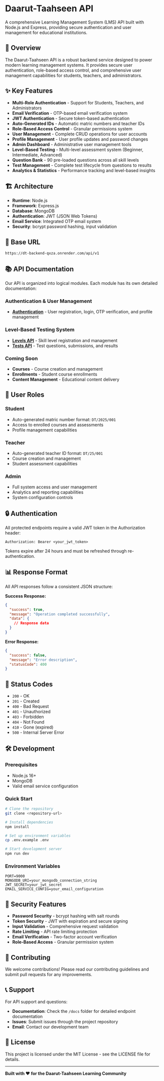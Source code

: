 # Daarut-Taahseen API

A comprehensive Learning Management System (LMS) API built with Node.js and Express, providing secure authentication and user management for educational institutions.

## 🚀 Overview

The Daarut-Taahseen API is a robust backend service designed to power modern learning management systems. It provides secure user authentication, role-based access control, and comprehensive user management capabilities for students, teachers, and administrators.

## ✨ Key Features

- **Multi-Role Authentication** - Support for Students, Teachers, and Administrators
- **Email Verification** - OTP-based email verification system
- **JWT Authentication** - Secure token-based authentication
- **Auto-Generated IDs** - Automatic matric numbers and teacher IDs
- **Role-Based Access Control** - Granular permissions system
- **User Management** - Complete CRUD operations for user accounts
- **Profile Management** - User profile updates and password changes
- **Admin Dashboard** - Administrative user management tools
- **Level-Based Testing** - Multi-level assessment system (Beginner, Intermediate, Advanced)
- **Question Bank** - 90 pre-loaded questions across all skill levels
- **Test Management** - Complete test lifecycle from questions to results
- **Analytics & Statistics** - Performance tracking and level-based insights

## 🏗️ Architecture

- **Runtime**: Node.js
- **Framework**: Express.js
- **Database**: MongoDB
- **Authentication**: JWT (JSON Web Tokens)
- **Email Service**: Integrated OTP email system
- **Security**: bcrypt password hashing, input validation

## 🔗 Base URL

```
https://dt-backend-qxza.onrender.com/api/v1
```

## 📚 API Documentation

Our API is organized into logical modules. Each module has its own detailed documentation:

### Authentication & User Management
- **[Authentication](/docs/auth.md)** - User registration, login, OTP verification, and profile management

### Level-Based Testing System
- **[Levels API](/docs/levels.md)** - Skill level registration and management
- **[Tests API](/docs/tests.md)** - Test questions, submissions, and results

### Coming Soon
- **Courses** - Course creation and management
- **Enrollments** - Student course enrollments
- **Content Management** - Educational content delivery

## 🎯 User Roles

### Student
- Auto-generated matric number format: `DT/2025/001`
- Access to enrolled courses and assessments
- Profile management capabilities

### Teacher  
- Auto-generated teacher ID format: `DT/25/001`
- Course creation and management
- Student assessment capabilities

### Admin
- Full system access and user management
- Analytics and reporting capabilities
- System configuration controls

## 🔒 Authentication

All protected endpoints require a valid JWT token in the Authorization header:

```http
Authorization: Bearer <your_jwt_token>
```

Tokens expire after 24 hours and must be refreshed through re-authentication.

## 📊 Response Format

All API responses follow a consistent JSON structure:

**Success Response:**
```json
{
  "success": true,
  "message": "Operation completed successfully",
  "data": {
    // Response data
  }
}
```

**Error Response:**
```json
{
  "success": false,
  "message": "Error description",
  "statusCode": 400
}
```

## 🚦 Status Codes

- `200` - OK
- `201` - Created
- `400` - Bad Request
- `401` - Unauthorized
- `403` - Forbidden
- `404` - Not Found
- `410` - Gone (expired)
- `500` - Internal Server Error

## 🛠️ Development

### Prerequisites
- Node.js 16+ 
- MongoDB
- Valid email service configuration

### Quick Start
```bash
# Clone the repository
git clone <repository-url>

# Install dependencies
npm install

# Set up environment variables
cp .env.example .env

# Start development server
npm run dev
```

### Environment Variables
```env
PORT=9000
MONGODB_URI=your_mongodb_connection_string
JWT_SECRET=your_jwt_secret
EMAIL_SERVICE_CONFIG=your_email_configuration
```

## 🔐 Security Features

- **Password Security** - bcrypt hashing with salt rounds
- **Token Security** - JWT with expiration and secure signing
- **Input Validation** - Comprehensive request validation
- **Rate Limiting** - API rate limiting protection
- **Email Verification** - Two-factor account verification
- **Role-Based Access** - Granular permission system

## 🤝 Contributing

We welcome contributions! Please read our contributing guidelines and submit pull requests for any improvements.

## 📞 Support

For API support and questions:
- **Documentation**: Check the `/docs` folder for detailed endpoint documentation
- **Issues**: Submit issues through the project repository
- **Email**: Contact our development team

## 📄 License

This project is licensed under the MIT License - see the LICENSE file for details.

---

**Built with ❤️ for the Daarut-Taahseen Learning Community**